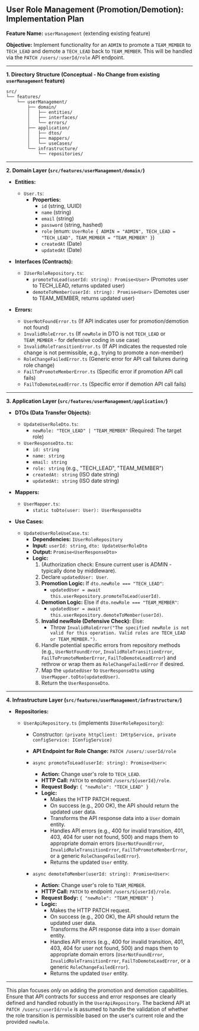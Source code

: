 ## User Role Management (Promotion/Demotion): Implementation Plan

**Feature Name:** `userManagement` (extending existing feature)

**Objective:** Implement functionality for an `ADMIN` to promote a `TEAM_MEMBER` to `TECH_LEAD` and demote a `TECH_LEAD` back to `TEAM_MEMBER`. This will be handled via the `PATCH /users/:userId/role` API endpoint.

---

**1. Directory Structure (Conceptual - No Change from existing `userManagement` feature)**

```
src/
└── features/
    └── userManagement/
        ├── domain/
        │   ├── entities/
        │   ├── interfaces/
        │   └── errors/
        ├── application/
        │   ├── dtos/
        │   ├── mappers/
        │   └── useCases/
        └── infrastructure/
            └── repositories/
```

---

**2. Domain Layer (`src/features/userManagement/domain/`)**

- **Entities:**

  - `User.ts`:
    - **Properties:**
      - `id` (string, UUID)
      - `name` (string)
      - `email` (string)
      - `password` (string, hashed)
      - `role` (enum: `UserRole { ADMIN = "ADMIN", TECH_LEAD = "TECH_LEAD", TEAM_MEMBER = "TEAM_MEMBER" }`)
      - `createdAt` (Date)
      - `updatedAt` (Date)

- **Interfaces (Contracts):**

  - `IUserRoleRepository.ts`:
    - `promoteToLead(userId: string): Promise<User>` (Promotes user to TECH_LEAD, returns updated user)
    - `demoteToMember(userId: string): Promise<User>` (Demotes user to TEAM_MEMBER, returns updated user)

- **Errors:**
  - `UserNotFoundError.ts` (If API indicates user for promotion/demotion not found)
  - `InvalidRoleError.ts` (If `newRole` in DTO is not `TECH_LEAD` or `TEAM_MEMBER` - for defensive coding in use case)
  - `InvalidRoleTransitionError.ts` (If API indicates the requested role change is not permissible, e.g., trying to promote a non-member)
  - `RoleChangeFailedError.ts` (Generic error for API call failures during role change)
  - `FailToPromoteMemberError.ts` (Specific error if promotion API call fails)
  - `FailToDemoteLeadError.ts` (Specific error if demotion API call fails)

---

**3. Application Layer (`src/features/userManagement/application/`)**

- **DTOs (Data Transfer Objects):**

  - `UpdateUserRoleDto.ts`:
    - `newRole: "TECH_LEAD" | "TEAM_MEMBER"` (Required: The target role)
  - `UserResponseDto.ts`:
    - `id: string`
    - `name: string`
    - `email: string`
    - `role: string` (e.g., "TECH_LEAD", "TEAM_MEMBER")
    - `createdAt: string` (ISO date string)
    - `updatedAt: string` (ISO date string)

- **Mappers:**

  - `UserMapper.ts`:
    - `static toDto(user: User): UserResponseDto`

- **Use Cases:**

  - `UpdateUserRoleUseCase.ts`:
    - **Dependencies:** `IUserRoleRepository`
    - **Input:** `userId: string`, `dto: UpdateUserRoleDto`
    - **Output:** `Promise<UserResponseDto>`
    - **Logic:**
      1. (Authorization check: Ensure current user is ADMIN - typically done by middleware).
      2. Declare `updatedUser: User`.
      3. **Promotion Logic:**
         If `dto.newRole === "TECH_LEAD"`:
         - `updatedUser = await this.userRepository.promoteToLead(userId)`.
      4. **Demotion Logic:**
         Else if `dto.newRole === "TEAM_MEMBER"`:
         - `updatedUser = await this.userRepository.demoteToMember(userId)`.
      5. **Invalid newRole (Defensive Check):**
         Else:
         - Throw `InvalidRoleError("The specified newRole is not valid for this operation. Valid roles are TECH_LEAD or TEAM_MEMBER.")`.
      6. Handle potential specific errors from repository methods (e.g., `UserNotFoundError`, `InvalidRoleTransitionError`, `FailToPromoteMemberError`, `FailToDemoteLeadError`) and rethrow or wrap them as `RoleChangeFailedError` if desired.
      7. Map the `updatedUser` to `UserResponseDto` using `UserMapper.toDto(updatedUser)`.
      8. Return the `UserResponseDto`.

---

**4. Infrastructure Layer (`src/features/userManagement/infrastructure/`)**

- **Repositories:**

  - `UserApiRepository.ts` (implements `IUserRoleRepository`):

    - Constructor: `(private httpClient: IHttpService, private configService: IConfigService)`
    - **API Endpoint for Role Change:** `PATCH /users/:userId/role`

    - `async promoteToLead(userId: string): Promise<User>`:

      - **Action:** Change user's role to `TECH_LEAD`.
      - **HTTP Call:** `PATCH` to endpoint `/users/${userId}/role`.
      - **Request Body:** `{ "newRole": "TECH_LEAD" }`
      - **Logic:**
        - Makes the HTTP PATCH request.
        - On success (e.g., 200 OK), the API should return the updated user data.
        - Transforms the API response data into a `User` domain entity.
        - Handles API errors (e.g., 400 for invalid transition, 401, 403, 404 for user not found, 500) and maps them to appropriate domain errors (`UserNotFoundError`, `InvalidRoleTransitionError`, `FailToPromoteMemberError`, or a generic `RoleChangeFailedError`).
        - Returns the updated `User` entity.

    - `async demoteToMember(userId: string): Promise<User>`:
      - **Action:** Change user's role to `TEAM_MEMBER`.
      - **HTTP Call:** `PATCH` to endpoint `/users/${userId}/role`.
      - **Request Body:** `{ "newRole": "TEAM_MEMBER" }`
      - **Logic:**
        - Makes the HTTP PATCH request.
        - On success (e.g., 200 OK), the API should return the updated user data.
        - Transforms the API response data into a `User` domain entity.
        - Handles API errors (e.g., 400 for invalid transition, 401, 403, 404 for user not found, 500) and maps them to appropriate domain errors (`UserNotFoundError`, `InvalidRoleTransitionError`, `FailToDemoteLeadError`, or a generic `RoleChangeFailedError`).
        - Returns the updated `User` entity.

---

This plan focuses _only_ on adding the promotion and demotion capabilities. Ensure that API contracts for success and error responses are clearly defined and handled robustly in the `UserApiRepository`. The backend API at `PATCH /users/:userId/role` is assumed to handle the validation of whether the role transition is permissible based on the user's current role and the provided `newRole`.
